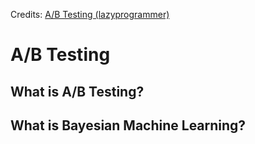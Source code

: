 Credits: [A/B Testing (lazyprogrammer)](https://github.com/lazyprogrammer/machine_learning_examples/tree/master/ab_testing)

# A/B Testing

## What is A/B Testing?

## What is Bayesian Machine Learning?

